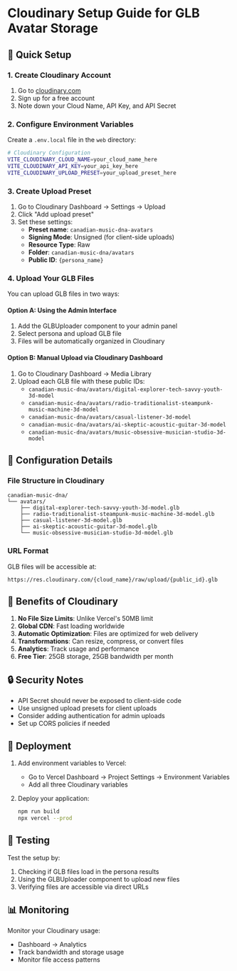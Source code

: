 # Cloudinary Setup Guide for GLB Avatar Storage

## 🚀 Quick Setup

### 1. Create Cloudinary Account
1. Go to [cloudinary.com](https://cloudinary.com)
2. Sign up for a free account
3. Note down your Cloud Name, API Key, and API Secret

### 2. Configure Environment Variables
Create a `.env.local` file in the `web` directory:

```bash
# Cloudinary Configuration
VITE_CLOUDINARY_CLOUD_NAME=your_cloud_name_here
VITE_CLOUDINARY_API_KEY=your_api_key_here
VITE_CLOUDINARY_UPLOAD_PRESET=your_upload_preset_here
```

### 3. Create Upload Preset
1. Go to Cloudinary Dashboard → Settings → Upload
2. Click "Add upload preset"
3. Set these settings:
   - **Preset name**: `canadian-music-dna-avatars`
   - **Signing Mode**: Unsigned (for client-side uploads)
   - **Resource Type**: Raw
   - **Folder**: `canadian-music-dna/avatars`
   - **Public ID**: `{persona_name}`

### 4. Upload Your GLB Files
You can upload GLB files in two ways:

#### Option A: Using the Admin Interface
1. Add the GLBUploader component to your admin panel
2. Select persona and upload GLB file
3. Files will be automatically organized in Cloudinary

#### Option B: Manual Upload via Cloudinary Dashboard
1. Go to Cloudinary Dashboard → Media Library
2. Upload each GLB file with these public IDs:
   - `canadian-music-dna/avatars/digital-explorer-tech-savvy-youth-3d-model`
   - `canadian-music-dna/avatars/radio-traditionalist-steampunk-music-machine-3d-model`
   - `canadian-music-dna/avatars/casual-listener-3d-model`
   - `canadian-music-dna/avatars/ai-skeptic-acoustic-guitar-3d-model`
   - `canadian-music-dna/avatars/music-obsessive-musician-studio-3d-model`

## 🔧 Configuration Details

### File Structure in Cloudinary
```
canadian-music-dna/
└── avatars/
    ├── digital-explorer-tech-savvy-youth-3d-model.glb
    ├── radio-traditionalist-steampunk-music-machine-3d-model.glb
    ├── casual-listener-3d-model.glb
    ├── ai-skeptic-acoustic-guitar-3d-model.glb
    └── music-obsessive-musician-studio-3d-model.glb
```

### URL Format
GLB files will be accessible at:
```
https://res.cloudinary.com/{cloud_name}/raw/upload/{public_id}.glb
```

## 🎯 Benefits of Cloudinary

1. **No File Size Limits**: Unlike Vercel's 50MB limit
2. **Global CDN**: Fast loading worldwide
3. **Automatic Optimization**: Files are optimized for web delivery
4. **Transformations**: Can resize, compress, or convert files
5. **Analytics**: Track usage and performance
6. **Free Tier**: 25GB storage, 25GB bandwidth per month

## 🔒 Security Notes

- API Secret should never be exposed to client-side code
- Use unsigned upload presets for client uploads
- Consider adding authentication for admin uploads
- Set up CORS policies if needed

## 🚀 Deployment

1. Add environment variables to Vercel:
   - Go to Vercel Dashboard → Project Settings → Environment Variables
   - Add all three Cloudinary variables

2. Deploy your application:
   ```bash
   npm run build
   npx vercel --prod
   ```

## 🧪 Testing

Test the setup by:
1. Checking if GLB files load in the persona results
2. Using the GLBUploader component to upload new files
3. Verifying files are accessible via direct URLs

## 📊 Monitoring

Monitor your Cloudinary usage:
- Dashboard → Analytics
- Track bandwidth and storage usage
- Monitor file access patterns







